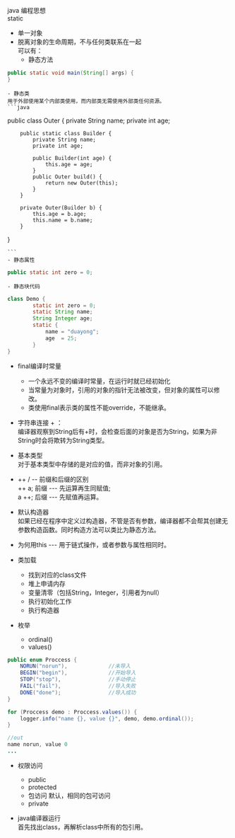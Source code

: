java 编程思想   
static 
- 单一对象
- 脱离对象的生命周期，不与任何类联系在一起   
可以有：
	- 静态方法 
```java
public static void main(String[] args) {
}
```
	- 静态类  
	用于外部使用某个内部类使用，而内部类无需使用外部类任何资源。 
    ```java
public class Outer {
        private String name;
        private int age;

        public static class Builder {
            private String name;
            private int age;

            public Builder(int age) {
                this.age = age;
            }
            public Outer build() {
                return new Outer(this);
            }
        }

        private Outer(Builder b) {
            this.age = b.age;
            this.name = b.name;
        }
}
    
    ```
	- 静态属性
```java
public static int zero = 0;
```
	- 静态块代码
```java
class Demo {
        static int zero = 0;
        static String name;
        String Integer age;
        static {
            name = "duayong";
            age  = 25;
        }
}
```
- final编译时常量   
	- 一个永远不变的编译时常量，在运行时就已经初始化
	- 当常量为对象时，引用的对象的指针无法被改变，但对象的属性可以修改。
	- 类使用final表示类的属性不能override，不能继承。

- 字符串连接 + ：  
编译器观察到String后有+时，会检查后面的对象是否为String，如果为非String时会将欺转为String类型。


- 基本类型   
对于基本类型中存储的是对应的值，而非对象的引用。


- ++ / -- 前缀和后缀的区别   
++ a; 前缀 --- 先运算再生同赋值;   
a ++; 后缀 --- 先赋值再运算。


- 默认构造器   
如果已经在程序中定义过构造器，不管是否有参数，编译器都不会帮其创建无参数构造函数。同时构造方法可以类比为静态方法。

- 为何用this --- 用于链式操作，或者参数与属性相同时。

- 类加载  
	- 找到对应的class文件
	- 堆上申请内存
	- 变量清零（包括String，Integer，引用者为null）
	- 执行初始化工作
	- 执行构造器
	
- 枚举
	- ordinal()
	- values()

```java
public enum Proccess {
    NORUN("norun"),             //未导入
    BEGIN("begin"),             //开始导入
    STOP("stop"),               //手动停止
    FAIL("fail"),               //导入失败
    DONE("done");               //导入成功
}

for (Proccess demo : Proccess.values()) {
	logger.info("name {}, value {}", demo, demo.ordinal());
}

//out
name norun, value 0
...
```

- 权限访问   
	- public
	- protected
	- 包访问 默认，相同的包可访问
	- private

- java编译器运行   
首先找出class，再解析class中所有的包引用。